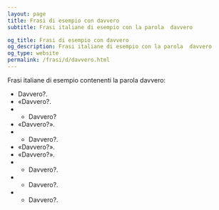 ```yaml
---
layout: page
title: Frasi di esempio con davvero 
subtitle: Frasi italiane di esempio con la parola  davvero

og_title: Frasi di esempio con davvero 
og_description: Frasi italiane di esempio con la parola  davvero
og_type: website
permalink: /frasi/d/davvero.html
---
```


Frasi italiane di esempio contenenti la parola davvero:


- Davvero?.
- «Davvero?.
- - Davvero?
- «Davvero?».
- - Davvero?.
- «Davvero?».
- «Davvero?».
- - Davvero?.
- - Davvero?.
- - Davvero?.
